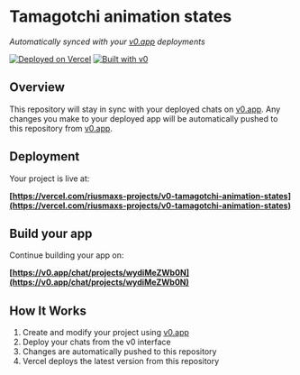 # Tamagotchi animation states

*Automatically synced with your [v0.app](https://v0.app) deployments*

[![Deployed on Vercel](https://img.shields.io/badge/Deployed%20on-Vercel-black?style=for-the-badge&logo=vercel)](https://vercel.com/riusmaxs-projects/v0-tamagotchi-animation-states)
[![Built with v0](https://img.shields.io/badge/Built%20with-v0.app-black?style=for-the-badge)](https://v0.app/chat/projects/wydiMeZWb0N)

## Overview

This repository will stay in sync with your deployed chats on [v0.app](https://v0.app).
Any changes you make to your deployed app will be automatically pushed to this repository from [v0.app](https://v0.app).

## Deployment

Your project is live at:

**[https://vercel.com/riusmaxs-projects/v0-tamagotchi-animation-states](https://vercel.com/riusmaxs-projects/v0-tamagotchi-animation-states)**

## Build your app

Continue building your app on:

**[https://v0.app/chat/projects/wydiMeZWb0N](https://v0.app/chat/projects/wydiMeZWb0N)**

## How It Works

1. Create and modify your project using [v0.app](https://v0.app)
2. Deploy your chats from the v0 interface
3. Changes are automatically pushed to this repository
4. Vercel deploys the latest version from this repository